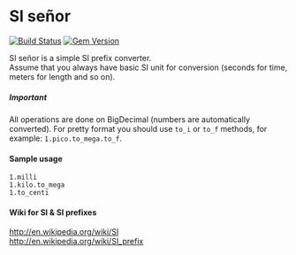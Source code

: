 SI señor
=========
[![Build Status](https://travis-ci.org/tomaszwojcik/si_senior.svg?branch=master)](https://travis-ci.org/tomaszwojcik/si_senior)
[![Gem Version](https://badge.fury.io/rb/si_senior.svg)](http://badge.fury.io/rb/si_senior)

SI señor is a simple SI prefix converter.<br>
Assume that you always have basic SI unit for conversion (seconds for time, meters for length and so on).

##### Important
All operations are done on BigDecimal (numbers are automatically converted).
For pretty format you should use `to_i` or `to_f` methods, for example: `1.pico.to_mega.to_f`.


#### Sample usage
`1.milli`<br>
`1.kilo.to_mega`<br>
`1.to_centi`<br>

#### Wiki for SI & SI prefixes
http://en.wikipedia.org/wiki/SI<br>
http://en.wikipedia.org/wiki/SI_prefix<br>
